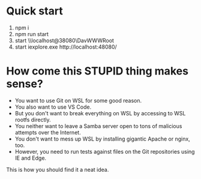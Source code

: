 # Quick start
1. npm i
2. npm run start
3. start \\\\localhost@38080\DavWWWRoot
4. start iexplore.exe http://localhost:48080/

# How come this STUPID thing makes sense?
* You want to use Git on WSL for some good reason.
* You also want to use VS Code.
* But you don't want to break everything on WSL by accessing to WSL rootfs directly.
* You neither want to leave a Samba server open to tons of malicious attempts over the Internet.
* You don't want to mess up WSL by installing gigantic Apache or nginx, too.
* However, you need to run tests against files on the Git repositories using IE and Edge.

This is how you should find it a neat idea.
